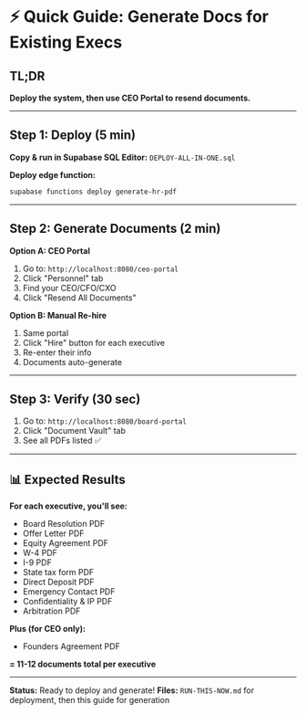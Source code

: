# ⚡ Quick Guide: Generate Docs for Existing Execs

## TL;DR

**Deploy the system, then use CEO Portal to resend documents.**

---

## Step 1: Deploy (5 min)

**Copy & run in Supabase SQL Editor:**
`DEPLOY-ALL-IN-ONE.sql`

**Deploy edge function:**
```bash
supabase functions deploy generate-hr-pdf
```

---

## Step 2: Generate Documents (2 min)

**Option A: CEO Portal**
1. Go to: `http://localhost:8080/ceo-portal`
2. Click "Personnel" tab
3. Find your CEO/CFO/CXO
4. Click "Resend All Documents"

**Option B: Manual Re-hire**
1. Same portal
2. Click "Hire" button for each executive
3. Re-enter their info
4. Documents auto-generate

---

## Step 3: Verify (30 sec)

1. Go to: `http://localhost:8080/board-portal`
2. Click "Document Vault" tab
3. See all PDFs listed ✅

---

## 📊 Expected Results

**For each executive, you'll see:**
- Board Resolution PDF
- Offer Letter PDF
- Equity Agreement PDF
- W-4 PDF
- I-9 PDF
- State tax form PDF
- Direct Deposit PDF
- Emergency Contact PDF
- Confidentiality & IP PDF
- Arbitration PDF

**Plus (for CEO only):**
- Founders Agreement PDF

**= 11-12 documents total per executive**

---

**Status:** Ready to deploy and generate!
**Files:** `RUN-THIS-NOW.md` for deployment, then this guide for generation

